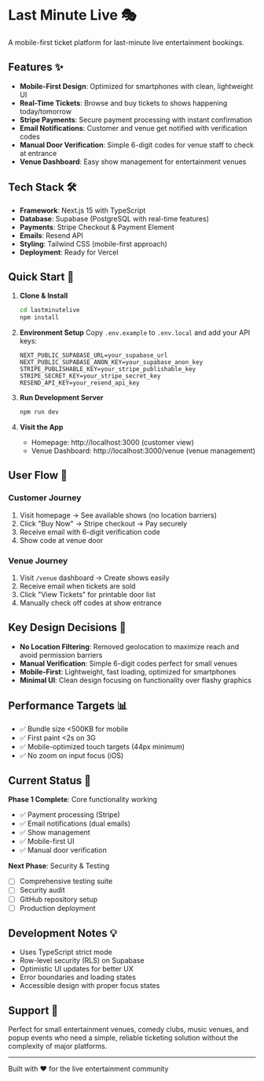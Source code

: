 # Last Minute Live 🎭

A mobile-first ticket platform for last-minute live entertainment bookings.

## Features ✨

- **Mobile-First Design**: Optimized for smartphones with clean, lightweight UI
- **Real-Time Tickets**: Browse and buy tickets to shows happening today/tomorrow
- **Stripe Payments**: Secure payment processing with instant confirmation
- **Email Notifications**: Customer and venue get notified with verification codes
- **Manual Door Verification**: Simple 6-digit codes for venue staff to check at entrance
- **Venue Dashboard**: Easy show management for entertainment venues

## Tech Stack 🛠️

- **Framework**: Next.js 15 with TypeScript
- **Database**: Supabase (PostgreSQL with real-time features)
- **Payments**: Stripe Checkout & Payment Element
- **Emails**: Resend API
- **Styling**: Tailwind CSS (mobile-first approach)
- **Deployment**: Ready for Vercel

## Quick Start 🚀

1. **Clone & Install**
   ```bash
   cd lastminutelive
   npm install
   ```

2. **Environment Setup**
   Copy `.env.example` to `.env.local` and add your API keys:
   ```
   NEXT_PUBLIC_SUPABASE_URL=your_supabase_url
   NEXT_PUBLIC_SUPABASE_ANON_KEY=your_supabase_anon_key
   STRIPE_PUBLISHABLE_KEY=your_stripe_publishable_key
   STRIPE_SECRET_KEY=your_stripe_secret_key
   RESEND_API_KEY=your_resend_api_key
   ```

3. **Run Development Server**
   ```bash
   npm run dev
   ```

4. **Visit the App**
   - Homepage: http://localhost:3000 (customer view)
   - Venue Dashboard: http://localhost:3000/venue (venue management)

## User Flow 📱

### Customer Journey
1. Visit homepage → See available shows (no location barriers)
2. Click "Buy Now" → Stripe checkout → Pay securely
3. Receive email with 6-digit verification code
4. Show code at venue door

### Venue Journey
1. Visit `/venue` dashboard → Create shows easily
2. Receive email when tickets are sold
3. Click "View Tickets" for printable door list
4. Manually check off codes at show entrance

## Key Design Decisions 🎯

- **No Location Filtering**: Removed geolocation to maximize reach and avoid permission barriers
- **Manual Verification**: Simple 6-digit codes perfect for small venues
- **Mobile-First**: Lightweight, fast loading, optimized for smartphones
- **Minimal UI**: Clean design focusing on functionality over flashy graphics

## Performance Targets 📊

- ✅ Bundle size <500KB for mobile
- ✅ First paint <2s on 3G
- ✅ Mobile-optimized touch targets (44px minimum)
- ✅ No zoom on input focus (iOS)

## Current Status 🚦

**Phase 1 Complete**: Core functionality working
- ✅ Payment processing (Stripe)
- ✅ Email notifications (dual emails)
- ✅ Show management
- ✅ Mobile-first UI
- ✅ Manual door verification

**Next Phase**: Security & Testing
- [ ] Comprehensive testing suite
- [ ] Security audit
- [ ] GitHub repository setup
- [ ] Production deployment

## Development Notes 💡

- Uses TypeScript strict mode
- Row-level security (RLS) on Supabase
- Optimistic UI updates for better UX
- Error boundaries and loading states
- Accessible design with proper focus states

## Support 📧

Perfect for small entertainment venues, comedy clubs, music venues, and popup events who need a simple, reliable ticketing solution without the complexity of major platforms.

---

Built with ❤️ for the live entertainment community
